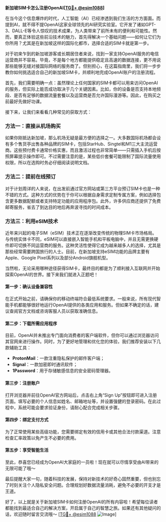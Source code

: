 **新加坡SIM卡怎么注册OpenAI[[TG💪+ @esim1088](https://t.me/s/esim1088)]**

在当今这个信息爆炸的时代，人工智能（AI）已经渗透到我们生活的方方面面。而提到AI，就不得不提OpenAI这家全球领先的AI研究实验室。它开发了诸如GPT-3、DALL-E等令人惊叹的技术成果，为人类带来了前所未有的便利和可能性。然而，要真正体验这些前沿技术的魅力，首先得解决一个基础问题——如何让它们为你所用？尤其是在新加坡这样的国际化都市，选择合适的SIM卡就是第一步。

对于初来乍到的新加坡游客或长期居住者来说，找到一家支持OpenAI服务的电信运营商并不容易。毕竟，不是每个地方都能提供稳定且高速的数据连接，更不用说那些能够无缝对接国际网络的服务商了。但别担心，在这篇指南里，我们将一步步教你如何挑选适合自己的新加坡SIM卡，并顺利地完成OpenAI账户的注册流程。

首先，我们需要明确一点：虽然理论上任何国家的SIM卡都可以用来访问OpenAI的服务，但实际上能否成功取决于几个关键因素。比如，你的设备是否支持本地频段、是否有足够的数据流量套餐以及运营商是否允许国际漫游等。因此，在购买之前最好先做好功课。

接下来，让我们来看看几种常见的获取方式：

### 方法一：直接从机场购买

如果你刚抵达新加坡，那么机场无疑是最方便的选择之一。大多数国际机场都会设有多个售货亭出售各种品牌的SIM卡，包括StarHub、Singtel和M1三大主流运营商。这些预付费卡通常价格实惠，而且激活过程也非常简单——只需插入手机后按照屏幕提示操作即可。不过需要注意的是，某些低价套餐可能限制了国际流量使用权限，所以在选购时务必仔细阅读说明文档。

### 方法二：提前在线预订

对于计划周详的人来说，在出发前通过官方网站或第三方平台预订SIM卡也是一种不错的方式。这种方式的优势在于你可以根据自身需求定制专属方案，例如选择包含更多数据配额或者支持特定功能的应用程序包。此外，许多供应商还提供了免费邮寄服务，省去了到达目的地后再奔波寻找的时间成本。

### 方法三：利用eSIM技术

近年来兴起的电子SIM（eSIM）技术正在逐渐改变传统的物理SIM卡市场格局。与传统实体卡不同，eSIM可以直接嵌入智能手机和平板电脑中，并且无需更换硬件即可切换不同运营商的服务。这种灵活性使得它成为越来越多人的选择，尤其是那些经常需要跨国旅行的人士。目前，在新加坡支持eSIM功能的品牌主要有Apple、Google Pixel系列以及部分Android旗舰机型。

当然啦，无论采用哪种途径获得SIM卡，最终目的都是为了顺利接入互联网并开始探索OpenAI的世界。接下来我们就进入正题吧！

#### 第一步：确认设备兼容性

在正式开始之前，请确保你的移动终端符合最低系统要求。一般来说，所有现代智能手机都能够很好地运行OpenAI提供的各类应用和服务。但如果不确定的话，建议查阅官方文档或咨询客服人员以获取准确信息。

#### 第二步：下载所需应用程序

目前，OpenAI并未推出专门面向消费者的客户端软件，但你可以通过浏览器访问其官网来进行操作。同时，为了更好地管理和优化您的体验，我们推荐安装以下几款辅助工具：
- **ProtonMail**：一款注重隐私保护的邮件客户端；
- **Signal**：一款加密即时通讯软件；
- **1Password**：用于存储敏感信息的安全密码管理器。

#### 第三步：注册账户

打开浏览器并前往OpenAI官方网站后，点击右上角“Sign Up”按钮即可进入注册页面。填写必要的个人信息如姓名、邮箱地址等，并设置强健的登录密码。在此过程中，系统可能会要求验证身份，请耐心配合完成相关步骤。

#### 第四步：绑定支付方式

为了正常使用某些高级功能，您需要绑定有效的信用卡或其他合法付款渠道。注意检查汇率政策以免产生不必要的费用。

#### 第五步：享受智能生活

至此，恭喜您已经成为OpenAI大家庭的一员啦！现在就可以尽情享受由AI带来的无限可能了哦～

最后提醒大家一句，随着科技的发展，保持对新技术的好奇心固然重要，但也别忘了时刻关注个人隐私安全问题。合理规划好数据流量消耗，避免不必要的开支才是王道。

好了，以上就是关于新加坡SIM卡如何注册OpenAI的所有内容啦！希望每位读者都能找到最适合自己的解决方案，开启属于自己的智慧之旅。如果还有其他疑问的话，欢迎随时留言交流哦～ [[TG💪+ @esim1088](https://t.me/s/esim1088) ![Image](https://i.postimg.cc/4NQfJmqS/Snipaste-2025-05-13-00-14-12.png)]